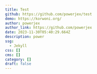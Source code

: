 ```yaml
---
title: Test
github: https://github.com/powerjex/test
demo: https://korwoni.org/
author: powerjex
author_link: https://github.com/powerjex
date: 2023-11-30T05:40:29.664Z
description: power
ssg:
  - Jekyll
css: []
cms: []
category: []
draft: false
---
```

